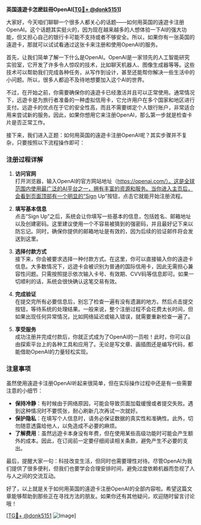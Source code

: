 **英国遠遊卡怎麽註冊OpenAI[[TG💪+ @donk5151](https://t.me/s/donk5151)]**

大家好，今天咱们聊聊一个很多人都关心的话题——如何用英国的遠遊卡注册OpenAI。这个话题其实挺火的，因为现在越来越多的人想体验一下AI的强大功能，但又担心自己的银行卡可能不支持或者不够安全。所以，如果你有一张英国的遠遊卡，那就可以试试看通过这张卡来注册和使用OpenAI的服务。

首先，让我们简单了解一下什么是OpenAI。OpenAI是一家领先的人工智能研究实验室，它开发了许多令人惊叹的技术，比如聊天机器人、图像生成器等等。这些技术可以帮助我们完成各种任务，从写作到设计，甚至还能帮你解决一些生活中的小问题。所以，很多人都迫不及待地想要加入这个AI的世界。

不过，在开始之前，你需要确保你的遠遊卡已经激活并且可以正常使用。通常情况下，远遊卡是为旅行者准备的一种虚拟信用卡，它允许用户在多个国家和地区进行支付。远遊卡的优点在于它的安全性高，而且不需要绑定个人银行账户，非常适合用来尝试新的服务。因此，如果你想用它来注册OpenAI，那么第一步就是检查卡片是否正常工作。

接下来，我们进入正题：如何用英国的遠遊卡注册OpenAI呢？其实步骤并不复杂，只要按照以下流程操作即可：

### 注册过程详解

1. **访问官网**  
   打开浏览器，输入OpenAI的官方网站地址（https://openai.com/）。这是全球范围内使用最广泛的AI平台之一，拥有丰富的资源和服务。当你进入主页后，会看到页面顶部有一个明显的“Sign Up”按钮，点击它就能开始注册流程。

2. **填写基本信息**  
   点击“Sign Up”之后，系统会让你填写一些基本的信息，包括姓名、邮箱地址以及创建密码。这里建议使用一个不容易被猜到的强密码，并且最好记下来以防忘记。同时，确保你提供的邮箱地址是有效的，因为后续的验证邮件将会发送到这里。

3. **选择付款方式**  
   接下来，你会被要求选择一种付款方式。在这里，你可以直接输入你的遠遊卡信息。大多数情况下，远遊卡会被识别为普通的国际信用卡，因此无需担心兼容性问题。只需按照提示依次输入卡号、有效期、CVV码等信息即可。如果一切顺利的话，系统会很快确认这笔交易有效。

4. **完成验证**  
   在提交完所有必要信息后，别忘了检查一遍有没有遗漏的地方。然后点击提交按钮，等待系统的处理结果。一般来说，整个注册过程不会花费太长时间，但如果出现任何异常情况，比如网络延迟或输入错误，就需要重新检查一遍了。

5. **享受服务**  
   成功注册并完成付款后，你就正式成为了OpenAI的一员啦！此时，你可以自由探索平台上的各种工具和应用了。无论是写文章、画插图还是编写代码，都能借助OpenAI的力量轻松实现。

### 注意事项

虽然使用遠遊卡注册OpenAI听起来很简单，但在实际操作过程中还是有一些需要注意的小细节：

- **保持冷静**：有时候由于网络原因，可能会导致页面加载缓慢或者提交失败。遇到这种情况时不要慌张，耐心刷新几次再试一次就好。
- **保护隐私**：在填写个人信息时，请务必保证数据的真实性和准确性。此外，切勿随意透露给他人，以免造成不必要的麻烦。
- **了解费用**：虽然远遊卡本身没有年费，但在使用某些高级功能时可能会产生额外的成本。因此，在订阅前一定要仔细阅读相关条款，避免产生不必要的支出。

最后，提醒大家一句：科技改变生活，但同时也需要理性对待。尽管OpenAI为我们提供了很多便利，但我们也要学会合理安排时间，避免过度依赖机器而忽视了人与人之间的交流互动。

好了，以上就是关于如何用英国的遠遊卡注册OpenAI的全部内容啦。希望这篇文章能够帮助到那些正在寻找方法的朋友。如果你还有其他疑问，欢迎随时留言讨论哦！

[[TG💪+ @donk5151](https://t.me/s/donk5151) ![Image](https://i.postimg.cc/rwNCRYN7/Snipaste-2025-04-30-17-27-05.png)]